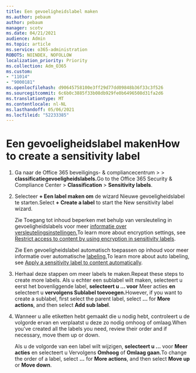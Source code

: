 ```yaml
---
title: Een gevoeligheidslabel maken
ms.author: pebaum
author: pebaum
manager: scotv
ms.date: 04/21/2021
audience: Admin
ms.topic: article
ms.service: o365-administration
ROBOTS: NOINDEX, NOFOLLOW
localization_priority: Priority
ms.collection: Adm_O365
ms.custom:
- "11014"
- "9000181"
ms.openlocfilehash: d90645758100e3ff29d77dd09848b36f33c3f526
ms.sourcegitcommit: 6c6b0c3885f33b08db929fe0b6496508d31fa2d6
ms.translationtype: MT
ms.contentlocale: nl-NL
ms.lasthandoff: 05/06/2021
ms.locfileid: "52233385"
---
```

# <a name="how-to-create-a-sensitivity-label"></a><span data-ttu-id="b97c7-102">Een gevoeligheidslabel maken</span><span class="sxs-lookup"><span data-stu-id="b97c7-102">How to create a sensitivity label</span></span>

1. <span data-ttu-id="b97c7-103">Ga naar de Office 365 beveiligings- & compliancecentrum >   >  **classificatiegevoeligheidslabels.**</span><span class="sxs-lookup"><span data-stu-id="b97c7-103">Go to the Office 365 Security & Compliance Center > **Classification** > **Sensitivity labels**.</span></span>

1. <span data-ttu-id="b97c7-104">Selecteer **+ Een label maken om** de wizard Nieuwe gevoeligheidslabel te starten.</span><span class="sxs-lookup"><span data-stu-id="b97c7-104">Select **+ Create a label** to start the New sensitivity label wizard.</span></span>

    <span data-ttu-id="b97c7-105">Zie Toegang tot inhoud beperken met behulp van versleuteling in gevoeligheidslabels voor meer [informatie over versleutelingsinstellingen.](https://go.microsoft.com/fwlink/?linkid=2106331)</span><span class="sxs-lookup"><span data-stu-id="b97c7-105">To learn more about encryption settings, see [Restrict access to content by using encryption in sensitivity labels](https://go.microsoft.com/fwlink/?linkid=2106331).</span></span>

    <span data-ttu-id="b97c7-106">Zie Een gevoeligheidslabel automatisch toepassen op inhoud voor meer informatie over automatische [labeling.](https://go.microsoft.com/fwlink/?linkid=2105837)</span><span class="sxs-lookup"><span data-stu-id="b97c7-106">To learn more about auto labeling, see [Apply a sensitivity label to content automatically](https://go.microsoft.com/fwlink/?linkid=2105837).</span></span>

1. <span data-ttu-id="b97c7-107">Herhaal deze stappen om meer labels te maken.</span><span class="sxs-lookup"><span data-stu-id="b97c7-107">Repeat these steps to create more labels.</span></span> <span data-ttu-id="b97c7-108">Als u echter een sublabel wilt maken, selecteert u eerst het bovenliggende label, **selecteert u ... voor** Meer acties **en** selecteert u **vervolgens Sublabel toevoegen.**</span><span class="sxs-lookup"><span data-stu-id="b97c7-108">However, if you want to create a sublabel, first select the parent label, select **...** for **More actions**, and then select **Add sub label**.</span></span>

1. <span data-ttu-id="b97c7-109">Wanneer u alle etiketten hebt gemaakt die u nodig hebt, controleert u de volgorde ervan en verplaatst u deze zo nodig omhoog of omlaag.</span><span class="sxs-lookup"><span data-stu-id="b97c7-109">When you've created all the labels you need, review their order and if necessary, move them up or down.</span></span> 
    
    <span data-ttu-id="b97c7-110">Als u de volgorde van een label wilt wijzigen, **selecteert u ...** voor **Meer acties** en selecteert u Vervolgens **Omhoog** of **Omlaag gaan.**</span><span class="sxs-lookup"><span data-stu-id="b97c7-110">To change the order of a label, select **...** for **More actions**, and then select **Move up** or **Move down**.</span></span>
